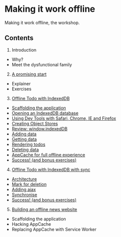 
Making it work offline
======================

Making it work offline, the workshop.

Contents
--------

1. Introduction
  - Why?
  - Meet the dysfunctional family
2. [A promising start](02-a-promising-start)
  - Explainer
  - Exercises
3. [Offline Todo with IndexedDB](03-offline-todo)
  - [Scaffolding the application](03-offline-todo/01-scaffolding)
  - [Opening an IndexedDB database](03-offline-todo/02-opening-a-database)
  - [Using Dev Tools with Safari, Chrome, IE and Firefox](03-offline-todo/03-using-dev-tools)
  - [Creating Object Stores](03-offline-todo/04-creating-object-stores)
  - [Review: window.indexedDB](03-offline-todo/05-review-window-indexeddb)
  - [Adding data](03-offline-todo/06-adding-data)
  - [Getting data](03-offline-todo/07-getting-data)
  - [Rendering todos](03-offline-todo/08-rendering-todos)
  - [Deleting data](03-offline-todo/09-deleting-data)
  - [AppCache for full offline experience](03-offline-todo/10-appcache)
  - [Success! (and bonus exercises)](03-offline-todo/11-success)
4. [Offline Todo with IndexedDB with sync](04-offline-todo-with-sync)
  - [Architecture](04-offline-todo-with-sync/01-architecture)
  - [Mark for deletion](04-offline-todo-with-sync/02-mark-for-deletion)
  - [Adding ajax](04-offline-todo-with-sync/03-adding-ajax)
  - [Synchronise](04-offline-todo-with-sync/04-synchronize)
  - [Success! (and bonus exercises)](04-offline-todo-with-sync/05-success)
5. [Building an offline news website](05-offline-news)
  - Scaffolding the application
  - Hacking AppCache
  - Replacing AppCache with Service Worker

